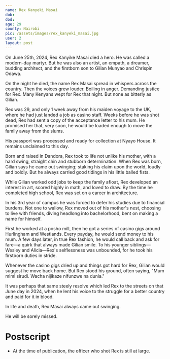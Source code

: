 ```yaml
---
name: Rex Kanyeki Masai
dob: 
dod: 
age: 29
county: Nairobi
pic: /assets/images/rex_kanyeki_masai.jpg
user: 2
layout: post
---
```

<p class='py-2'>
    On June 25th, 2024, Rex Kanyike Masai died a hero. He was called a modern-day martyr. But he was also an artist, an empath, a dreamer, budding architect, and the firstborn son to Gilian Munyao and Chrispin Odawa.
</p>
<p class='py-2'>
    On the night he died, the name Rex Masai spread in whispers across the country. Then the voices grew louder. Boiling in anger. Demanding justice for Rex. Many Kenyans wept for Rex that night. But none as bitterly as Gilian.
</p>
<p class='py-2'>
    Rex was 29, and only 1 week away from his maiden voyage to the UK, where he had just landed a job as casino staff. Weeks before he was shot dead, Rex had sent a copy of the acceptance letter to his mum. He promised her that, very soon, he would be loaded enough to move the family away from the slums.
</p>
<p class='py-2'>
    His passport was processed and ready for collection at Nyayo House. It remains unclaimed to this day.
</p>
<p class='py-2'>
    Born and raised in Dandora, Rex took to life not unlike his mother, with a hard swing, straight chin and stubborn determination. When Rex was born, Gilian says he came out swinging; staking his claim upon the world, loudly and boldly. But he always carried good tidings in his little balled fists.
</p>
<p class='py-2'>
    While Gilian worked odd jobs to keep the family afloat, Rex developed an interest in art, scored highly in math, and loved to draw. By the time he completed high school, Rex was set on a career in architecture.
</p>
<p class='py-2'>
    In his 3rd year of campus he was forced to defer his studies due to financial burdens. Not one to wallow, Rex moved out of his mother's nest, choosing to live with friends, diving headlong into bachelorhood, bent on making a name for himself.
</p>
<p class='py-2'>
    First he worked at a posho mill, then he got a series of casino gigs around Hurlingham and Westlands. Every payday, he would send money to his mum. A few days later, in true Rex fashion, he would call back and ask for fare—a quirk that always made Gilian smile. To his younger siblings—Wesley and Alicia—Rex's selflessness was unbounded, for he took his firstborn duties in stride.
</p>
<p class='py-2'>
    Whenever the casino gigs dried up and things got hard for Rex, Gilian would suggest he move back home. But Rex stood his ground, often saying, "Mum mimi sirudi. Wacha nijikaze nifunzwe na dunia."
</p>
<p class='py-2'>
    It was perhaps that same steely resolve which led Rex to the streets on that June day in 2024, when he lent his voice to the struggle for a better country and paid for it in blood.
</p>
<p class='py-2'>
    In life and death, Rex Masai always came out swinging.
</p>
<p class='py-2'>
    He will be sorely missed.
</p>
<p class='py-2 italic font-medium'>
    <h1 class='font-semibold text-lg'>Postscript </h1>
    <ul class="flex flex-wrap items-left mt-3 text-sm font-medium justify-left text-gray-500 dark:text-gray-400 sm:mt-0">
        <li>
            At the time of publication, the officer who shot Rex is still at large.
        </li>
    </ul>
    
</p><p class='py-2'>
